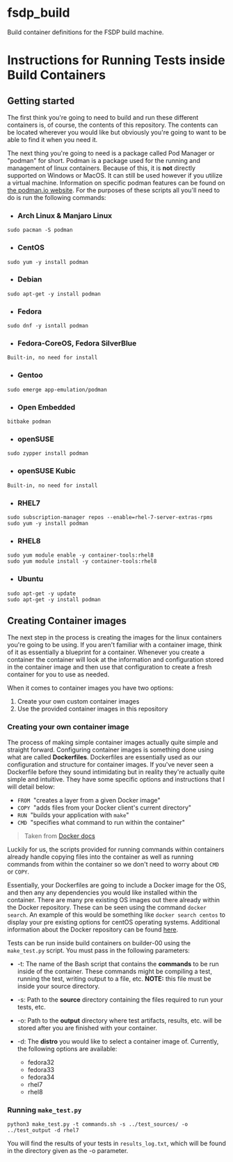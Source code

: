 # fsdp_build

Build container definitions for the FSDP build machine.

# Instructions for Running Tests inside Build Containers

## Getting started

The first think you're going to need to build and run these different containers is, of course, the contents of this repository. The contents can be located wherever you would like but obviously you're going to want to be able to find it when you need it. 

The next thing you're going to need is a package called Pod Manager or "podman" for short. Podman is a package used for the running and management of linux containers. Because of this, it is **not** directly supported on Windows or MacOS. It can still be used however if you utilize a virtual machine. Information on specific podman features can be found on [the podman.io website](https://podman.io/). For the purposes of these scripts all you'll need to do is run the following commands:

- ### Arch Linux & Manjaro Linux
```
sudo pacman -S podman
```

- ### CentOS
```
sudo yum -y install podman
```

- ### Debian
```
sudo apt-get -y install podman
```

- ### Fedora
```
sudo dnf -y isntall podman
```

- ### Fedora-CoreOS, Fedora SilverBlue
```
Built-in, no need for install
```

- ### Gentoo
```
sudo emerge app-emulation/podman
```

- ### Open Embedded 
```
bitbake podman
```

- ### openSUSE
```
sudo zypper install podman
```

- ### openSUSE Kubic
```
Built-in, no need for install
```

- ### RHEL7
```
sudo subscription-manager repos --enable=rhel-7-server-extras-rpms
sudo yum -y install podman
```

- ### RHEL8 
```
sudo yum module enable -y container-tools:rhel8
sudo yum module install -y container-tools:rhel8
```

- ### Ubuntu 
```
sudo apt-get -y update
sudo apt-get -y install podman
```

## Creating Container images

The next step in the process is creating the images for the linux containers you're going to be using. If you aren't familiar with a container image, think of it as essentially a blueprint for a container. Whenever you create a container the container will look at the information and configuration stored in the container image and then use that configuration to create a fresh container for you to use as needed. 

When it comes to container images you have two options:
1. Create your own custom container images
2. Use the provided container images in this repository

### Creating your own container image

The process of making simple container images actually quite simple and straight forward. Configuring container images is something done using what are called **Dockerfiles**. Dockerfiles are essentially used as our configuration and structure for container images. If you've never seen a Dockerfile before they sound intimidating but in reality they're actually quite simple and intuitive. They have some specific options and instructions that I will detail below:

* `FROM` &nbsp;"creates a layer from a given Docker image"
* `COPY` &nbsp;"adds files from your Docker client's current directory"
* `RUN` &nbsp;"builds your application with `make`"
* `CMD` &nbsp;"specifies what command to run within the container"
>Taken from [Docker docs](https://docs.docker.com/develop/develop-images/dockerfile_best-practices/) 

Luckily for us, the scripts provided for running commands within containers already handle copying files into the container as well as running commands from within the container so we don't need to worry about `CMD` or `COPY`.

Essentially, your Dockerfiles are going to include a Docker image for the OS, and then any any dependencies you would like installed within the container. There are many pre existing OS images out there already within the Docker repository. These can be seen using the command `docker search`. An example of this would be something like `docker search centos` to display your pre existing options for centOS operating systems. Additional information about the Docker repository can be found [here](https://docs.docker.com/docker-hub/repos/).

Tests can be run inside build containers on builder-00 using the `make_test.py` script. You must pass in the following parameters:

* -t: The name of the Bash script that contains the **commands** to be run inside of the container.
  These commands might be compiling a test, running the test, writing output to a file, etc. **NOTE:** this file must be inside your source directory.
  
* -s: Path to the **source** directory containing the files required to run your tests, etc. 

* -o: Path to the **output** directory where test artifacts, results, etc. will be stored after you are finished with your container.

* -d: The **distro** you would like to select a container image of. Currently, the following options are available:

  * fedora32
  * fedora33
  * fedora34 
  * rhel7
  * rhel8

### Running `make_test.py`

```
python3 make_test.py -t commands.sh -s ../test_sources/ -o ../test_output -d rhel7
```

You will find the results of your tests in `results_log.txt`, 
which will be found in the directory given as the -o parameter.